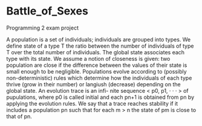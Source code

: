 # Battle_of_Sexes
Programming 2 exam project

A population is a set of individuals; individuals are grouped into
types. We define state of a type T the ratio between the number of individuals
of type T over the total number of individuals. The global state associates each
type with its state. We assume a notion of closeness is given: two population
are close if the difference between the values of their state is small enough to be
negligible.
Populations evolve according to (possibly non-deterministic) rules which
determine how the individuals of each type thrive (grow in their number) or
langiush (decrease) depending on the global state. An evolution trace is an infi-
nite sequence < p0, p1, · · · > of pupulations, where p0 is called initial and each
pn+1 is obtained from pn by applying the evolution rules. We say that a trace
reaches stability if it includes a population pn such that for each m > n the state
of pm is close to that of pn.
